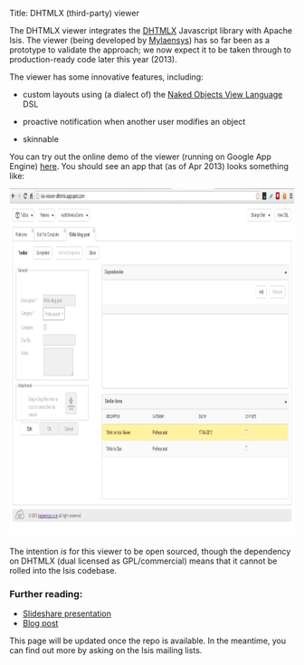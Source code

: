Title: DHTMLX (third-party) viewer

The DHTMLX viewer integrates the [DHTMLX](http://dhtmlx.com) Javascript library with Apache Isis.  The viewer (being developed by [Mylaensys](http://www.mylaensys.com/)) has so far been as a prototype to validate the approach; we now expect it to be taken through to production-ready code later this year (2013).

The viewer has some innovative features, including:

* custom layouts using (a dialect of) the [Naked Objects View Language](http://www.slideshare.net/marciusbrandao/naked-objects-view-languageinfo-brasil) DSL

* proactive notification when another user modifies an object

* skinnable

You can try out the online demo of the viewer (running on Google App Engine) [here](http://isis-viewer-dhtmlx.appspot.com).  You should see an app that (as of Apr 2013) looks something like:

<img src="images/isis-dhtmlx-viewer-screenshot-01.png" width="960" height="616"></img>

The intention *is* for this viewer to be open sourced, though the dependency on DHTMLX (dual licensed as GPL/commercial) means that it cannot be rolled into the Isis codebase.


### Further reading:

- [Slideshare presentation](http://www.slideshare.net/mylaensys/dhtmlx-isis-viewer)
- [Blog post](http://blog.mylaensys.com/2013/04/isis-viewer-dhtmlx-preview.html)

This page will be updated once the repo is available.  In the meantime, you can find out more by asking on the Isis mailing lists.
